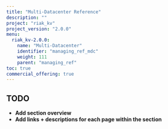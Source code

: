 ```yaml
---
title: "Multi-Datacenter Reference"
description: ""
project: "riak_kv"
project_version: "2.0.0"
menu:
  riak_kv-2.0.0:
    name: "Multi-Datacenter"
    identifier: "managing_ref_mdc"
    weight: 111
    parent: "managing_ref"
toc: true
commercial_offering: true
---
```


## TODO

- **Add section overview**
- **Add links + descriptions for each page within the section**
